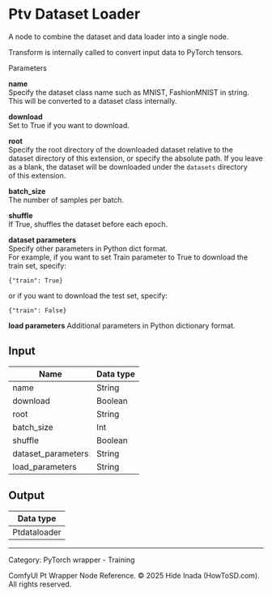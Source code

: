 # Ptv Dataset Loader
A node to combine the dataset and data loader into a single node.

Transform is internally called to convert input data to PyTorch tensors.

Parameters  

**name**  
  Specify the dataset class name such as MNIST, FashionMNIST in string.  
  This will be converted to a dataset class internally.  

**download**  
  Set to True if you want to download.  

**root**  
  Specify the root directory of the downloaded dataset relative to the  
  dataset directory of this extension, or specify the absolute path.
  If you leave as a blank, the dataset will be downloaded under the `datasets` directory  
  of this extension.

**batch_size**  
  The number of samples per batch.  

**shuffle**  
  If True, shuffles the dataset before each epoch.

**dataset parameters**  
  Specify other parameters in Python dict format.  
  For example, if you want to set Train parameter to True to download the train set, specify:  
  ```  
  {"train": True}  
  ```  
  or if you want to download the test set, specify:  
  ```  
  {"train": False}  
  ```  

**load parameters**
  Additional parameters in Python dictionary format.

## Input
| Name | Data type |
|---|---|
| name | String |
| download | Boolean |
| root | String |
| batch_size | Int |
| shuffle | Boolean |
| dataset_parameters | String |
| load_parameters | String |

## Output
| Data type |
|---|
| Ptdataloader |

<HR>
Category: PyTorch wrapper - Training

ComfyUI Pt Wrapper Node Reference. © 2025 Hide Inada (HowToSD.com). All rights reserved.
